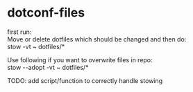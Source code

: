 # dotconf-files

first run: \
Move or delete dotfiles which should be changed and then do: \
stow -vt ~ dotfiles/*

Use following if you want to overwrite files in repo: \
stow --adopt -vt ~ dotfiles/*

TODO: add script/function to correctly handle stowing
